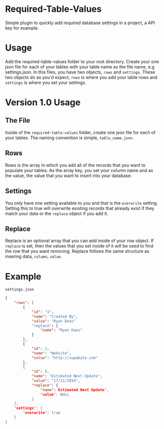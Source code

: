 Required-Table-Values
=====================

Simple plugin to quickly add required database settings in a project, a API key for example.

Usage
=====

Add the required-table-values folder to your root directory. Create your one json file for each of your tables with your table name as the file name, e.g settings.json. In this files, you have two objects, `rows` and `settings`. These two objects do as you'd expect, `rows` is where you add your table rows and `settings` is where you set your settings.

Version 1.0 Usage
=================

The File
--------
Inside of the `required-table-values` folder, create one json file for each of your tables. The naming convention is simple, `table_name.json`.

Rows
----
Rows is the array in which you add all of the records that you want to populate your tables. As the array key, you set your column name and as the value, the value that you want to insert into your database.

Settings
--------
You only have one setting available to you and that is the `overwrite` setting. Setting this to true will overwrite existing records that already exist if they match your data or the `replace` object if you add it.

Replace
-------
Replace is an optional array that you can add inside of your row object. If `replace` is set, then the values that you set inside of it will be used to find the row that you want removing. Replace follows the same structure as insering data, `column`, `value`.

Example
=======
`settings.json`

```json
{
    "rows": [
        {
            "id": "1",
            "name": "Created By",
            "value": "Ryan Deas"
            "replace": {
                "name": "Ryan Daes"
            }
        },
        {
            "id": 2,
            "name": "Website",
            "value": "http://supabyte.com"
        },
        {
            "id": 6,
            "name": "Estimated Next Update",
            "value": "17/11/2014",
            "replace": {
                "name": Estimated Next Update",
                "value": NULL
            }
    ],
    "settings": {
        "overwrite": true
    }
}
```

